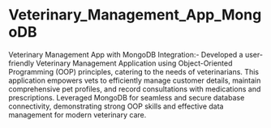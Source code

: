 # Veterinary_Management_App_MongoDB
Veterinary Management App with MongoDB Integration:- 
Developed a user-friendly Veterinary Management Application using Object-Oriented Programming (OOP) principles, catering to the needs of veterinarians. This application empowers vets to efficiently manage customer details, maintain comprehensive pet profiles, and record consultations with medications and prescriptions. Leveraged MongoDB for seamless and secure database connectivity, demonstrating strong OOP skills and effective data management for modern veterinary care.
